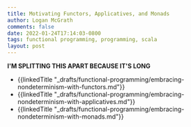 ```yaml
---
title: Motivating Functors, Applicatives, and Monads
author: Logan McGrath
comments: false
date: 2022-01-24T17:14:03-0800
tags: functional programming, programming, scala
layout: post
---
```


**I'M SPLITTING THIS APART BECAUSE IT'S LONG**

* {{linkedTitle "_drafts/functional-programming/embracing-nondeterminism-with-functors.md"}}
* {{linkedTitle "_drafts/functional-programming/embracing-nondeterminism-with-applicatives.md"}}
* {{linkedTitle "_drafts/functional-programming/embracing-nondeterminism-with-monads.md"}}
